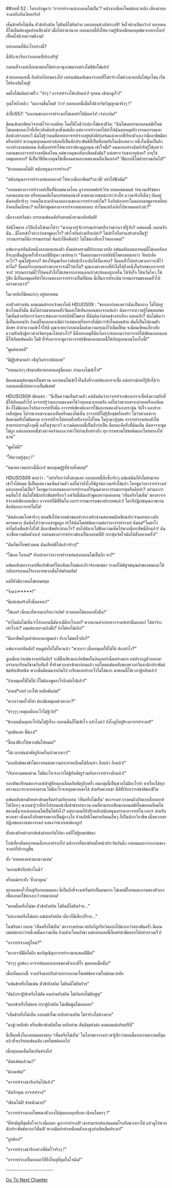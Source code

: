 ##บทที่ 52 : ใครกล้าพูดว่า ‘อาจารย์จางแต่งกลอนไม่เป็น’?
หลังจากที่เขาโพสต์ลงเวยป๋อ เสียงด่าทอจางเย่ถึงกับเงียบกริบ!

เห็นข้าหรือไม่เห็น ตัวข้ายังสถิต ไม่ยินดีไม่ยินร้าย บทกลอนช่างอิสระเสรี! จิตใจช่างเปิดกว้าง! หลายคนที่ได้เห็นต้องสูดปากเสียงดัง! เมื่อได้อ่านจนจบ กลอนบทนี้ยิ่งให้ความรู้สึกเหมือนหลุดพ้นจากทางโลก! เปี่ยมไปด้วยความดีงาม! 

บทกลอนที่ดีอะไรอย่างนี้?

นี่สิถึงจะเรียกว่ากลอนที่ประเสริฐ!

กลอนที่จางเย่เลือกมาตอบโต้ทรงอานุภาพมากอย่างไม่มีข้อโต้แย้ง!

ด้วยกลอนบทนี้ อีกฝ่ายก็อ่อนแรงไป เหล่าแฟนคลับของจางเย่ที่ไม่ราร้างไม่ห่างหายกลับไฟลุกโชน เริ่มโห่ร้องกันใหญ่!

ลมใบไม้ผลิแผ่วพริ้ว: “ฮ่าๆ ! อาจารย์จางโต้กลับแล้ว! ทุกคน เข้ามาดูเร็ว!”

กุณโฑกิ่งหลิว: “ผลงานชิ้นใหม่! ว้าว! กลอนบทนี้เต็มไปด้วยจิตวิญญาณจริงๆ !”

ล่ำปึ้ก557: “ผลงานของอาจารย์จางเย่ไม่เคยทำให้ผิดหวัง! เจ๋งระเบิด!”

มีคนเข้ามาเขียนวิจารณ์ไว้ยาวเหยียด โดยใช้ไอดีว่าเปลวไฟแห่งชีวิต: “ฉันไม่เคยอ่านกลอนสมัยใหม่ ไม่เคยชอบอะไรที่เกี่ยวกับศิลปะมาตั้งแต่เด็ก แต่อาจารย์จางเย่ได้ทำให้ฉันตกหลุมรักวรรณกรรมและศิลปะอย่างบทกวี ฉันไม่รู้ว่าคนที่ด่าทออาจารย์จางอยู่หลังคีย์บอร์ดและพวกที่เรียกตัวเองว่ามืออาชีพมีตาหรือเปล่า! พวกคุณทุกคนอย่างน้อยก็เป็นนักประพันธ์ที่เป็นที่ยอมรับในเมืองหลวง หนึ่งในนั้นเป็นถึงรองประธานสมาคม ดังนั้นอย่าทำให้พวกเราต้องดูถูกคุณ เข้าใจมั้ย? คนนอกอย่างฉันยังรับรู้ได้เลยว่ากลอนของอาจารย์จางเย่ดีแค่ไหน แต่พวกคุณกลับเกลียดชังมัน? แค่เพราะว่าเขาอายุน้อย? อายุใช่เหตุผลเหรอ? นี่เป็นวิธีที่พวกคุณใช้เพื่อลดค่าผลงานของคนอื่นงั้นเหรอ? วิธีแบบนี้ไม่ต่ำทรามเกินไป!”

“ข้างบนตอบได้ดี! สนับสนุนอาจารย์จาง!”

“สนับสนุนอาจารย์จางเย่ตลอดกาล! ไอ้พวกมืออาชีพห่*เหวนี่! อย่าไปฟังมัน!” 

“กลอนของอาจารย์จางเย่เป็นที่นิยมขนาดไหน ดูจากยอดฟอร์เวิร์ด ยอดคอมเมนต์ จำนวนเสิร์ชของกลอนแต่ละบท หรือยอดคลิกในบอร์ดสนทนาสิ ตาของมวลชนน่ะกระจ่างใส ความจริงก็เห็นๆ กันอยู่ ฉันสงสัยจริงๆ ว่าคนอื่นจะมาอิจฉาผลงานของอาจารย์จางทำไม? ถึงกับต้องกระโดดออกมาพูดจาเหยียบย่ำคนอื่นเนี่ยนะ? ขอใช้คำพูดของอาจารย์จางหน่อยเหอะ ทำไมนายถึงเลิกไปหาหมอแล้วล่ะ?”

เมื่อจางเย่เริ่มนำ บรรดาแฟนคลับรีบตามน้ำสวนกลับทันที!

อัสนีไพศาล กวีปักกิ่งก็เข้ามาโต้ว่า “พวกนายรู้จักวรรณกรรมหรือว่าพวกเราที่รู้จัก? แค่ตอนนี้ กลอนรักนั่น...มีใครเข้าใจบ้างว่าเขาพูดอะไร? เข้าใจกันบ้างหรือเปล่า? ไม่เข้าใจก็อย่าแสร้งทำเป็นรู้! วรรณกรรมก็คือวรรณกรรม! ศิลปะก็คือศิลปะ! ไม่ใช่ของที่เอาไว้หลอกคน!”

แฟนจางเย่อันดับหนึ่งออกมาแสดงตัว ตั้งแต่สงครามฝีปากบนเวยป๋อ แฟนคลับเดนตายคนนี้ไม่เคยลังเลที่จะลุกขึ้นสู้ทุกครั้งที่จางเย่มีปัญหา เขาย้อนว่า “งั้นขอถามอาจารย์อัสนีไพศาลหน่อยว่า ‘ศิลปะคืออะไร’? คุณไม่รู้เหรอ? ต้องให้คุณเรียกว่าศิลปะถึงจะนับได้งั้นเหรอ? งั้นคนทั่วไปอย่างพวกเราจะมีไว้ทำไม? งั้นคนรักกลอนอย่างพวกเราจะมีไว้ทำไม? คุณเองต่างหากที่ยังไม่ได้ถึงหนึ่งในร้อยของอาจารย์จาง! วรรณกรรมมีไว้ให้คนทั่วไปได้เสพจากภายนอกแล้วสะท้อนอยู่ภายใน ให้จับใจ ให้หวั่นไหว ให้รู้สึก นี่เป็นเหตุผลที่ทำให้งานของอาจารย์จางเป็นที่นิยม นี่เป็นการประเมินวรรณกรรมของคนทั่วไปอย่างพวกเรา!”

ในเวยป๋อก็มีคนเก่งๆ อยู่หลายคน

ยกตัวอย่างเช่น คอมเมนต์จากเจ้าของไอดี HDUOS09 : “ขอบอกก่อนเลยว่าฉันเป็นกลาง ไม่ได้อยู่ข้างไหนทั้งนั้น ฉันได้อ่านมาตลอดทั้งวันและได้เห็นกลอนของจางเย่แล้ว ฉันอาจจะความรู้ไม่พอแต่ขอไม่เห็นด้วยกับการวิเคราะห์ของอาจารย์อัสนีไพศาล ที่ฉันคิดว่าค่อนข้างลำเอียง กลอนรัก? ฉันไม่คิดว่านี่เป็นกลอนรัก ถึงแม้ในกลอนจะมีคำว่าเสน่หาหรือกระทั่งมีคำว่ารักในตอนท้าย มันก็เป็นไปตามตัวอักษร ถ้าทำความเข้าใจให้ดี คุณจะพบว่ากลอนนี้แฝงความกรุณาไว้เต็มเปี่ยม จะมีคนเขียนเกี่ยวกับความรักเชิงชู้สาวด้วยจิตกรุณาได้อย่างไร? นี่คือสาเหตุที่ฉันวิเคราะห์ออกมาว่าอาจารย์ได้เขียนกลอนบทนี้ให้กับแฟนคลับ ไม่สิ ที่จริงควรจะพูดว่าอาจารย์เขียนกลอนบทนี้ให้กับทุกคนบนโลกใบนี้!” 

“พูดต่อเลยสิ”

“มีผู้รู้เข้ามาแล้ว เชิญวิเคราะห์ต่อเลย”

“รอคนเก่งๆ เข้ามาอธิบายกลอนอยู่นี่แหละ อ่านเองไม่เข้าใจ!”

มีคอมเมนต์ตามมาเป็นพรวน หลายคนไม่เข้าใจในสิ่งที่จางเย่ต้องการจะสื่อ แต่อย่างน้อยก็รู้สึกได้ว่ากลอนบทนี้ปล่อยวางเป็นพิเศษ! 

HDUSOS09 เขียนต่อ : “นี่เป็นความเห็นส่วนตัว แต่ฉันคิดว่าอาจารย์จางต้องการจะสื่อถึงความรักที่มีให้กับคนทั่วไป อาจารย์รู้ว่าผลงานของเขาใช่ว่าทุกคนจะยอมรับ แต่ไม่ว่าพวกเขาจะด่าทอหรือเกลียดชัง ก็ไม่มีผลอะไรกับอาจารย์ทั้งนั้น อาจารย์เพียงต้องการใช้ผลงานของตัวเองกระตุ้น จับใจ และช่วยเหลือผู้คน ไม่ว่าพวกเขาจะมองเห็นหรือมองไม่เห็น อาจารย์ก็ไม่รู้สึกสุขหรือเศร้า ไม่ว่าพวกเขาจะติดตามหรือไม่ติดตาม อาจารย์ก็จะไม่ทอดทิ้งหรือจากไปไหน ในฐานะปุถุชน อาจารย์จางเย่คงยังไม่สามารถบรรลุถึงจุดนี้ แต่ในฐานะกวี ความคิดแบบนี้เป็นสิ่งจำเป็น นี่แหละคือสิ่งที่ฉันเห็น ฉันอาจจะพูดไม่ถูก แต่กลอนบทนี้ช่างน่าจดจำและควรค่าให้อ่านซ้ำอย่างยิ่ง ทุกวรรคชวนให้ขบคิดและไตร่ตรองให้นาน”

“พูดได้ดี!”

“ให้ความรู้สุดๆ !”

“หมายความอย่างนี้นี่เอง! ขอบคุณผู้รู้ที่ช่วยสั่งสอน!”

HDUSOS09 ตอบว่า : “อย่าเรียกว่าสั่งสอนเลย กลอนบทนี้ลึกซึ้งจริงๆ แม้แต่ฉันก็ยังไม่สามารถเข้าใจได้หมด นี่เป็นแค่ความเห็นส่วนตัว แต่ไม่ว่ายังไงก็พิสูจน์ความจริงได้แล้ว ใครพูดว่าอาจารย์จางเย่แต่งกลอนไม่เป็น? ใครพูดว่ากลอนของอาจารย์จางเย่ไร้คุณค่าทางวรรณกรรมหรือศิลปะ? อย่ามองว่าคนอื่นโง่! ฉันไม่ใช่นักประพันธ์หรือกวี แต่วันนี้ฉันกล้าพูดเลยว่าแค่กลอน ‘เห็นหรือไม่เห็น’ ของอาจารย์จางเย่เพียงบทเดียว อาจารย์ก็มีที่ยืนในวงการวรรณกรรมของประเทศแล้ว! ใครก็ปฏิเสธคุณภาพงานศิลป์ของอาจารย์ไม่ได้!

“ฉันต้องขอโทษจริงๆ ตอนฟังไอ้พวกหน้าขนอย่างรองประธานสมาคมนักเขียนประจำนครหลวงกับพรรคพวก ฉันคิดไปว่าพวกเขาพูดถูก ทำให้ฉันโพสต์ข้อความต่อว่าอาจารย์จางเย่ ฉันแม่*โคตรโง่ ทำไมถึงเชื่อเข้าไปได้! มืออาชีพประสาอะไร? ต่อไปฉันจะไม่ฟังความเห็นไอ้พวกมืออาชีพนี่อีกแล้ว! ฉันจะเชื่อความคิดตัวเอง! กลอนของอาจารย์จางต้องเป็นกลอนที่ดี! กระตุ้นจิตใจฉันได้ตั้งหลายครั้ง!”

“ฉันก็ขอโทษด้วยคน ฉันเสียสติไปแล้วจริงๆ!”

“ใช่เลย ใครแม่* ยังกล้าหาว่าอาจารย์จางเย่แต่งกลอนไม่เป็นอีก หา?”

แฟนคลับของจางเย่ที่แปรพักตร์ได้กลับมาใหม่และป่าวร้องขอขมา จางเย่ได้พิสูจน์คุณค่าของตนและโต้กลับบรรดาคนไร้ยางอายพวกนั้นไปพร้อมกัน!

แต่ก็ยังมีบางคนไม่ยอมหยุด

“จ๊าดง่า*****!”

“ดีแต่เสแสร้งทั้งนั้นแหละ!”

“ใช่เลย! เนี่ยนะที่พวกแกเรียกว่าเลิศ! ห่วยแตกโม้แหลกทั้งนั้น!”

“ทำไมฉันไม่เห็นว่าไอ้กลอนนี่มันจะมีดีอะไรเลย? พวกแกแค่จะยกหางจางเย่เท่านั้นแหละ! ได้ค่าจ้างเท่าไรล่ะ? เมนต์ละหยวนถึงมั้ย? ถึงได้ยกไม่เลิก!”

“มืออาชีพก็อุตส่าห์ออกมาพูดแล้ว ยังจะไม่พอใจอีก?”

แฟนจางเย่อันดับ1 ทนดูต่อไปไม่ไหวแล้ว “พวกเรา เมื่อเหตุผลใช้ไม่ได้ ต้องทำไง?”

ดูเหมือนว่าแฟนจางเย่อันดับ1 จะมีชื่อเสียงและอิทธิพลในอินเตอร์เน็ตอย่างมาก แค่ปรากฏตัวออกมา บรรดาเกรียนก็ขานรับทันที ที่จริงพวกเขาเข้ามาก่อนแล้ว แต่โดนแฟนคลับของพวกกวีและนักประพันธ์ข่มทับเสียสนิท พวกนั้นมีคนมากเกินไป เกรียนเลยทำอะไรไม่ได้มาก มาตอนนี้ได้เวลาสู้กลับแล้ว!

“ถ้าเหตุผลใช้ไม่ได้ ก็ไม่ต้องพูดอะไรอีกต่อไปแล้ว!”

“ด่าแม่*เลย! เอาให้เวยป๋อมันล่ม!”

“พวกเราพอใจก็ทำ ต้องมีเหตุผลด้วยเรอะ?”

“ฮ่าๆๆๆ เหตุผลคืออะไรไม่รู้เว้ย!”

“ข้างบนนั่นคุยอะไรกันไม่รู้เรื่อง กลอนนั่นก็ไม่เข้าใจ แล้วไงล่ะ! ยังไงกูก็อยู่ข้างอาจารย์จางเย่!”

“ลุยมันเลย พี่น้อง!”

“ซื้อนาฬิกาให้พวกมันให้หมด!”

“ได้เวลาเข่นฆ่าศัตรูอีกครั้งแล้วพวกเรา!”

“ดาบยักษ์ของข้าไม่อาจทนต่อความกระหายเลือดได้อีกแล้ว อีกแล้ว อีกแล้ว!”

“เรียกระดมพลด่วน ไม่มีอะไรเจ๋งกว่าได้สู้กับศัตรูร่วมกับอาจารย์จางอีกแล้ว!”

กองทัพเกรียนของจางเย่เข้าสู้ศึกนองเลือดกับศัตรูอีกครั้ง คนกลุ่มนี้เป็นพวกไม่มีอะไรทำ หาเรื่องได้ทุกอย่างและกระหายสงคราม ไม่มีอะไรจะหยุดพวกเขาได้ สำหรับพวกเขา นี่สิที่เรียกว่ารสชาติของชีวิต

แฟนคลับของฝ่ายตรงข้ามครั่นคร้ามกับกลอน ‘เห็นหรือไม่เห็น’ ของจางเย่ บางคนถึงกับแอบล็อกเอาท์ไปเงียบๆ พวกเขารู้ว่าที่ทำไปก่อนหน้านี้เข้าข่ายก่อกวน คนที่สามารถเขียนกลอนสมัยใหม่ยอดเยี่ยมได้ขนาดนั้นจะแต่งกลอนไม่เป็นได้ยังไง? แต่บางคนก็ยังปักหลักสนับสนุนบรรดาอาจารย์ในวงการ สำหรับพวกเขา เมิ่งตงกั๋วกับพรรคพวกเป็นผู้อาวุโส ส่วนอัสนีไพศาลกับคนอื่นๆ ก็เป็นนักกวีอาชีพ เมื่อพวกเขาปฏิเสธผลงานของจางเย่ แสดงว่าพวกเขาต้องถูก!

ทั้งสองฝ่ายต่างสาปแช่งด่าทอกันไปมา แต่ก็ไม่รู้ผลแพ้ชนะ

ใกล้เที่ยงคืนหลายคนล็อกเอาท์จากไป หลังจากที่สองฝ่ายตั้งหน้าประจันกันนิ่ง กลอนแผลงจากงานของจางเย่ก็ปรากฏขึ้น

ทั้ง ‘บทเพลงแห่งนกนางแอ่น’

‘นกบนฟ้ากับปลาในน้ำ’

หรือแม้กระทั่ง ‘ชั่วอายุคน’

ทุกคนชอบใจใหญ่กับกลอนแผลง นี่เป็นสิ่งที่จางเย่เริ่มทำเป็นคนแรก ไม่เคยมีใครแผลงงานของตัวเองเพื่อเอามาใช้ทะเลาะวิวาทมาก่อน!

“ขอหมั้นหรือไม่ขอ ตัวข้ายังสถิต ไม่ยินดีไม่ยินร้าย...”

“แต่งงานหรือไม่แต่ง แม่เธอยังสถิต เดี๋ยวก็ดีเดี๋ยวก็ร้าย...”

ในพริบตา กลอน ‘เห็นหรือไม่เห็น’ ของจางเย่บนเวยป๋อก็ถูกรีทวิตออกไปมากกว่าสองพันครั้ง มีคอมเมนต์มากกว่าหนึ่งหมื่นความเห็น ถึงแม้จะโดนกังขา แต่กลอนบทนี้ก็แพร่สะพัดออกไปอย่างรวดเร็ว!

“อาจารย์จางอยู่ไหน?”

“พวกเราฝีมือไม่ถึง ขออัญเชิญอาจารย์จางมาแสดงฝีมือ!”

“ฮ่าๆๆ ถูกต้อง อาจารย์แผลงกลอนของตัวเองทีไร สุดยอดเมื่อนั้น!”

เมื่อเห็นแบบนี้ จางเย่จึงตอบรับด้วยการออกมาโพสต์ข้อความใหม่บนเวยป๋อ

“แฟนข้าหรือไม่แฟน ตัวข้ายังสถิต ไม่ยินดีไม่ยินร้าย”

“ดัน(กระทู้)ข้าหรือไม่ดัน คนอ่านยังสถิต ไม่เกิดก่อไม่ดับสูญ”

“ตอบข้าหรือไม่ตอบ กระทู้ยังสถิต ไม่เพิ่มพูนไม่ถดถอย”

“เห็นข้าหรือไม่เห็น กลอนข้าในเวยป๋อท่านสถิต ไม่ราร้างไม่ห่างหาย”

“มาสู่เวยป๋อข้า หรือเพียงข้าสถิตในเวยป๋อท่าน สันติสุขส่งต่อ คอมเมนต์เปรมปรีดิ์”

นี่เป็นหนึ่งในกลอนแผลงของ ‘เห็นหรือไม่เห็น’ ในโลกของจางเย่ เขารู้สึกว่าตอนนี้แหละเหมาะสมที่สุดแล้วที่จะเรียกแฟนคลับ เลยโพสต์ออกไป

เมื่อทุกคนเห็นก็พากันขำกลิ้ง!

“ฉันแฟนแล้วนะ!”

“ต้องแฟน!”

“อาจารย์จางน่ารักเกินไปแล้ว!”

“ฉันรักคุณ อาจารย์จาง!”

“เขียนได้ดี! ขำหนักมาก!”

“อาจารย์จางแอบโฆษณาตัวเองได้สุดยอดทุกทีเลย เนียนโคตรๆ !”

“ที่สำคัญที่สุดคือใจกว้างนี่แหละ ดูอาจารย์จางสิ! เขาสามารถล้อเล่นผสมโรงกับพวกเราได้ แล้วดูไอ้พวกนักประพันธ์พวกกวีนั่นสิ! พวกมันทำท่าเหมือนตัวเองสูงส่งเสียเต็มประดา!”

“ถูกต้อง!”

“อาจารย์จางน่ารักอย่างที่คิดไว้จริงๆ !”

“อาจารย์จางเป็นยอดกวีที่ยิ่งใหญ่ที่สุดในใจฉัน!”

*-*-*-*-*-*-*-*-*-*-*-*-*-*-*-*-*-*-*-*-*-*-*-*


[Go To Next Chapter]( ./54.md)